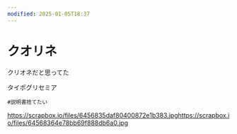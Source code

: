 ```yaml
---
modified: 2025-01-05T18:37
---
```

# クオリネ

クリオネだと思ってた

タイポグリセミア

`#説明書捨てたい`

https://scrapbox.io/files/6456835daf80400872e1b383.jpghttps://scrapbox.io/files/64568364e78bb69f888db6a0.jpg